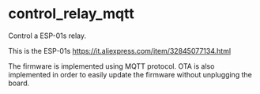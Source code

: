 # control_relay_mqtt
Control a ESP-01s relay.

This is the ESP-01s https://it.aliexpress.com/item/32845077134.html 

The firmware is implemented using MQTT protocol. OTA is also implemented in order to easily update the firmware without unplugging the board.
